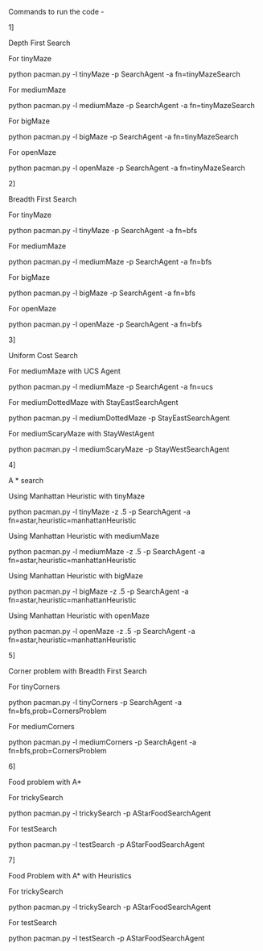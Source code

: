 Commands to run the code -

1]

Depth First Search

For tinyMaze

python pacman.py -l tinyMaze -p SearchAgent -a fn=tinyMazeSearch

For mediumMaze

python pacman.py -l mediumMaze -p SearchAgent -a fn=tinyMazeSearch

For bigMaze

python pacman.py -l bigMaze -p SearchAgent -a fn=tinyMazeSearch

For openMaze

python pacman.py -l openMaze -p SearchAgent -a fn=tinyMazeSearch


2]

Breadth First Search

For tinyMaze

python pacman.py -l tinyMaze -p SearchAgent -a fn=bfs

For mediumMaze

python pacman.py -l mediumMaze -p SearchAgent -a fn=bfs

For bigMaze

python pacman.py -l bigMaze -p SearchAgent -a fn=bfs

For openMaze

python pacman.py -l openMaze -p SearchAgent -a fn=bfs


3]

Uniform Cost Search

For mediumMaze with UCS Agent 

python pacman.py -l mediumMaze -p SearchAgent -a fn=ucs

For mediumDottedMaze with StayEastSearchAgent

python pacman.py -l mediumDottedMaze -p StayEastSearchAgent

For mediumScaryMaze with StayWestAgent

python pacman.py -l mediumScaryMaze -p StayWestSearchAgent


4]

A * search

Using Manhattan Heuristic with tinyMaze

python pacman.py -l tinyMaze -z .5 -p SearchAgent -a fn=astar,heuristic=manhattanHeuristic

Using Manhattan Heuristic with mediumMaze

python pacman.py -l mediumMaze -z .5 -p SearchAgent -a fn=astar,heuristic=manhattanHeuristic

Using Manhattan Heuristic with bigMaze

python pacman.py -l bigMaze -z .5 -p SearchAgent -a fn=astar,heuristic=manhattanHeuristic

Using Manhattan Heuristic with openMaze

python pacman.py -l openMaze -z .5 -p SearchAgent -a fn=astar,heuristic=manhattanHeuristic


5]

Corner problem with Breadth First Search

For tinyCorners

python pacman.py -l tinyCorners -p SearchAgent -a fn=bfs,prob=CornersProblem

For mediumCorners

python pacman.py -l mediumCorners -p SearchAgent -a fn=bfs,prob=CornersProblem


6]

Food problem with A*

For trickySearch

python pacman.py -l trickySearch -p AStarFoodSearchAgent

For testSearch 

python pacman.py -l testSearch -p AStarFoodSearchAgent


7]

Food Problem with A* with Heuristics

For trickySearch

python pacman.py -l trickySearch -p AStarFoodSearchAgent

For testSearch 

python pacman.py -l testSearch -p AStarFoodSearchAgent

